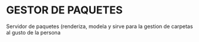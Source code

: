 # GESTOR DE PAQUETES 

Servidor de paquetes (renderiza, modela y sirve para la gestion de carpetas al gusto de la persona
